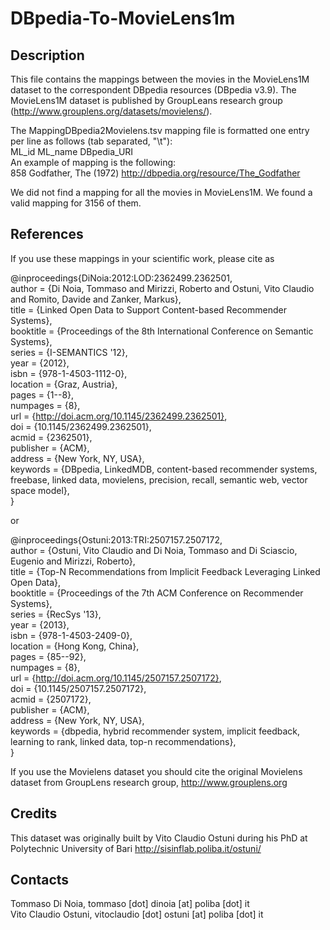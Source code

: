
DBpedia-To-MovieLens1m
=======================

Description
-----------

This file contains the mappings between the movies in the MovieLens1M dataset to the correspondent DBpedia resources (DBpedia v3.9). 
The MovieLens1M dataset is published by GroupLeans research group (http://www.grouplens.org/datasets/movielens/).

The MappingDBpedia2Movielens.tsv mapping file is formatted one entry per line as follows (tab separated, "\t"):  
ML_id	ML_name	DBpedia_URI  
An example of mapping is the following:  
858	Godfather, The (1972)	http://dbpedia.org/resource/The_Godfather   
	
We did not find a mapping for all the movies in MovieLens1M. We found a valid mapping for 3156 of them.

References
----------
   
If you use these mappings in your scientific work, please cite as

 @inproceedings{DiNoia:2012:LOD:2362499.2362501,  
 author = {Di Noia, Tommaso and Mirizzi, Roberto and Ostuni, Vito Claudio and Romito, Davide and Zanker, Markus},  
 title = {Linked Open Data to Support Content-based Recommender Systems},  
 booktitle = {Proceedings of the 8th International Conference on Semantic Systems},  
 series = {I-SEMANTICS '12},  
 year = {2012},  
 isbn = {978-1-4503-1112-0},  
 location = {Graz, Austria},  
 pages = {1--8},  
 numpages = {8},  
 url = {http://doi.acm.org/10.1145/2362499.2362501},  
 doi = {10.1145/2362499.2362501},  
 acmid = {2362501},  
 publisher = {ACM},  
 address = {New York, NY, USA},  
 keywords = {DBpedia, LinkedMDB, content-based recommender systems, freebase, linked data, movielens, precision, recall, semantic web, vector space model},  
}   

or

@inproceedings{Ostuni:2013:TRI:2507157.2507172,  
 author = {Ostuni, Vito Claudio and Di Noia, Tommaso and Di Sciascio, Eugenio and Mirizzi, Roberto},  
 title = {Top-N Recommendations from Implicit Feedback Leveraging Linked Open Data},  
 booktitle = {Proceedings of the 7th ACM Conference on Recommender Systems},  
 series = {RecSys '13},  
 year = {2013},  
 isbn = {978-1-4503-2409-0},  
 location = {Hong Kong, China},  
 pages = {85--92},  
 numpages = {8},  
 url = {http://doi.acm.org/10.1145/2507157.2507172},  
 doi = {10.1145/2507157.2507172},  
 acmid = {2507172},  
 publisher = {ACM},  
 address = {New York, NY, USA},  
 keywords = {dbpedia, hybrid recommender system, implicit feedback, learning to rank, linked data, top-n recommendations},  
}   

   If you use the Movielens dataset you should cite the original Movielens dataset from GroupLens research group, http://www.grouplens.org


Credits
-------

   This dataset was originally built by Vito Claudio Ostuni during his PhD at Polytechnic University of Bari http://sisinflab.poliba.it/ostuni/ 

Contacts
-------

   Tommaso Di Noia, tommaso [dot] dinoia [at] poliba [dot] it  
   Vito Claudio Ostuni, vitoclaudio [dot] ostuni [at] poliba [dot] it


